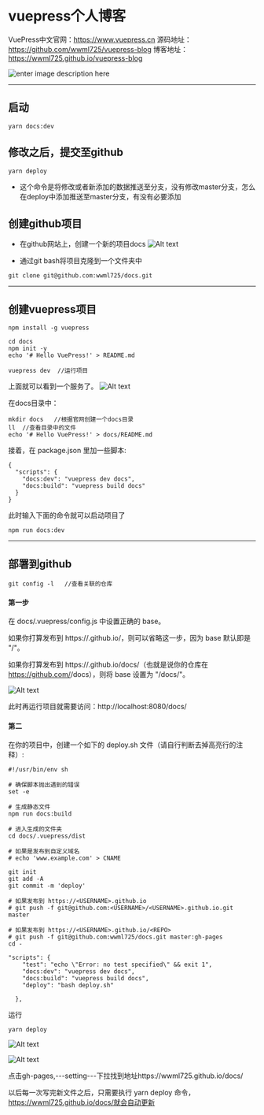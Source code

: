 # vuepress个人博客
VuePress中文官网：https://www.vuepress.cn
源码地址：https://github.com/wwml725/vuepress-blog
博客地址：https://wwml725.github.io/vuepress-blog

![enter image description here](https://user-gold-cdn.xitu.io/2020/4/6/1714f514eb24de9d?imageView2/0/w/1280/h/960/format/webp/ignore-error/1)

--------
## 启动
```
yarn docs:dev
```

## 修改之后，提交至github
```
yarn deploy
```
- 这个命令是将修改或者新添加的数据推送至分支，没有修改master分支，怎么在deploy中添加推送至master分支，有没有必要添加


## 创建github项目
- 在github网站上，创建一个新的项目docs
![Alt text](./360截图18270612304864.png)

- 通过git bash将项目克隆到一个文件夹中
```
git clone git@github.com:wwml725/docs.git
```

-------------------------------------------------------------

##  创建vuepress项目
```
npm install -g vuepress
```

```
cd docs
npm init -y
echo '# Hello VuePress!' > README.md

vuepress dev  //运行项目
```

上面就可以看到一个服务了。
![Alt text](./360截图17350731273316.png)


在docs目录中：
```
mkdir docs   //根据官网创建一个docs目录
ll  //查看目录中的文件
echo '# Hello VuePress!' > docs/README.md
```

接着，在 package.json 里加一些脚本:
```
{
  "scripts": {
    "docs:dev": "vuepress dev docs",
    "docs:build": "vuepress build docs"
  }
}

```

此时输入下面的命令就可以启动项目了
```
npm run docs:dev  
```
--------------------------------------------------------------------------------------------------------------------
## 部署到github
```
git config -l   //查看关联的仓库
```


#### 第一步
在 docs/.vuepress/config.js 中设置正确的 base。

如果你打算发布到 https://<USERNAME>.github.io/，则可以省略这一步，因为 base 默认即是 "/"。

如果你打算发布到 https://<USERNAME>.github.io/docs/（也就是说你的仓库在 https://github.com/<USERNAME>/docs），则将 base 设置为 "/docs/"。


![Alt text](./360截图1799101693106120.png)

此时再运行项目就需要访问：http://localhost:8080/docs/

#### 第二
在你的项目中，创建一个如下的 deploy.sh 文件（请自行判断去掉高亮行的注释）:

```
#!/usr/bin/env sh

# 确保脚本抛出遇到的错误
set -e

# 生成静态文件
npm run docs:build

# 进入生成的文件夹
cd docs/.vuepress/dist

# 如果是发布到自定义域名
# echo 'www.example.com' > CNAME

git init
git add -A
git commit -m 'deploy'

# 如果发布到 https://<USERNAME>.github.io
# git push -f git@github.com:<USERNAME>/<USERNAME>.github.io.git master

# 如果发布到 https://<USERNAME>.github.io/<REPO>
# git push -f git@github.com:wwml725/docs.git master:gh-pages
cd -
```

```
"scripts": {
    "test": "echo \"Error: no test specified\" && exit 1",
    "docs:dev": "vuepress dev docs",
    "docs:build": "vuepress build docs",
    "deploy": "bash deploy.sh"

  },
```

运行
```
yarn deploy
```
![Alt text](./360截图18720124223844.png)

![Alt text](./360截图16720404628947.png)

点击gh-pages,---setting---下拉找到地址https://wwml725.github.io/docs/


以后每一次写完新文件之后，只需要执行 yarn deploy 命令，https://wwml725.github.io/docs/就会自动更新